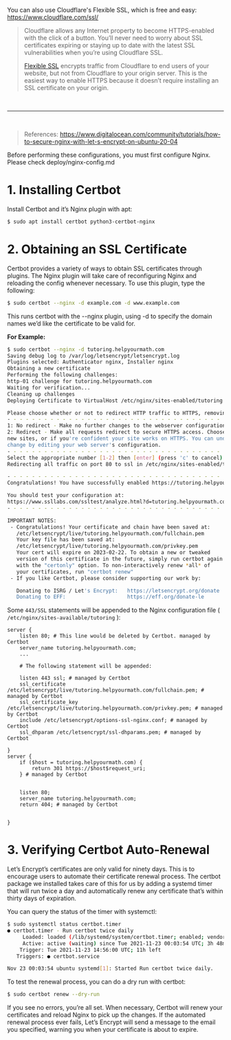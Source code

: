 You can also use Cloudflare's Flexible SSL, which is free and easy:
https://www.cloudflare.com/ssl/

> Cloudflare allows any Internet property to become HTTPS-enabled with the click of a button. You’ll never need to worry about SSL certificates expiring or staying up to date with the latest SSL vulnerabilities when you’re using Cloudflare SSL.
>
> [Flexible SSL](https://www.cloudflare.com/ssl/) encrypts traffic from Cloudflare to end users of your website, but not from Cloudflare to your origin server. This is the easiest way to enable HTTPS because it doesn’t require installing an SSL certificate on your origin.

<br>

---

<br>

> References:
> https://www.digitalocean.com/community/tutorials/how-to-secure-nginx-with-let-s-encrypt-on-ubuntu-20-04

Before performing these configurations, you must first configure Nginx.
Please check deploy/nginx-config.md

# 1. Installing Certbot

Install Certbot and it’s Nginx plugin with apt:
```bash
$ sudo apt install certbot python3-certbot-nginx
```

# 2. Obtaining an SSL Certificate

Certbot provides a variety of ways to obtain SSL certificates through plugins. The Nginx plugin will take care of reconfiguring Nginx and reloading the config whenever necessary. To use this plugin, type the following:
```bash
$ sudo certbot --nginx -d example.com -d www.example.com
```
This runs certbot with the --nginx plugin, using -d to specify the domain names we’d like the certificate to be valid for.

**For Example:**
```bash
$ sudo certbot --nginx -d tutoring.helpyourmath.com
Saving debug log to /var/log/letsencrypt/letsencrypt.log
Plugins selected: Authenticator nginx, Installer nginx
Obtaining a new certificate
Performing the following challenges:
http-01 challenge for tutoring.helpyourmath.com
Waiting for verification...
Cleaning up challenges
Deploying Certificate to VirtualHost /etc/nginx/sites-enabled/tutoring

Please choose whether or not to redirect HTTP traffic to HTTPS, removing HTTP access.
- - - - - - - - - - - - - - - - - - - - - - - - - - - - - - - - - - - - - - - -
1: No redirect - Make no further changes to the webserver configuration.
2: Redirect - Make all requests redirect to secure HTTPS access. Choose this for
new sites, or if you're confident your site works on HTTPS. You can undo this
change by editing your web server's configuration.
- - - - - - - - - - - - - - - - - - - - - - - - - - - - - - - - - - - - - - - -
Select the appropriate number [1-2] then [enter] (press 'c' to cancel): 2
Redirecting all traffic on port 80 to ssl in /etc/nginx/sites-enabled/tutoring

- - - - - - - - - - - - - - - - - - - - - - - - - - - - - - - - - - - - - - - -
Congratulations! You have successfully enabled https://tutoring.helpyourmath.com

You should test your configuration at:
https://www.ssllabs.com/ssltest/analyze.html?d=tutoring.helpyourmath.com
- - - - - - - - - - - - - - - - - - - - - - - - - - - - - - - - - - - - - - - -

IMPORTANT NOTES:
 - Congratulations! Your certificate and chain have been saved at:
   /etc/letsencrypt/live/tutoring.helpyourmath.com/fullchain.pem
   Your key file has been saved at:
   /etc/letsencrypt/live/tutoring.helpyourmath.com/privkey.pem
   Your cert will expire on 2023-02-22. To obtain a new or tweaked
   version of this certificate in the future, simply run certbot again
   with the "certonly" option. To non-interactively renew *all* of
   your certificates, run "certbot renew"
 - If you like Certbot, please consider supporting our work by:

   Donating to ISRG / Let's Encrypt:   https://letsencrypt.org/donate
   Donating to EFF:                    https://eff.org/donate-le

```

Some `443/SSL` statements will be appended to the Nginx configuration file ( `/etc/nginx/sites-available/tutoring` ):

```
server {
    listen 80; # This line would be deleted by Certbot. managed by Certbot
    server_name tutoring.helpyourmath.com;
    ...

    # The following statement will be appended:

    listen 443 ssl; # managed by Certbot
    ssl_certificate /etc/letsencrypt/live/tutoring.helpyourmath.com/fullchain.pem; # managed by Certbot
    ssl_certificate_key /etc/letsencrypt/live/tutoring.helpyourmath.com/privkey.pem; # managed by Certbot
    include /etc/letsencrypt/options-ssl-nginx.conf; # managed by Certbot
    ssl_dhparam /etc/letsencrypt/ssl-dhparams.pem; # managed by Certbot

}
server {
    if ($host = tutoring.helpyourmath.com) {
        return 301 https://$host$request_uri;
    } # managed by Certbot


    listen 80;
    server_name tutoring.helpyourmath.com;
    return 404; # managed by Certbot


}
```

# 3. Verifying Certbot Auto-Renewal

Let’s Encrypt’s certificates are only valid for ninety days. This is to encourage users to automate their certificate renewal process. The certbot package we installed takes care of this for us by adding a systemd timer that will run twice a day and automatically renew any certificate that’s within thirty days of expiration.

You can query the status of the timer with systemctl:

```bash
$ sudo systemctl status certbot.timer
● certbot.timer - Run certbot twice daily
     Loaded: loaded (/lib/systemd/system/certbot.timer; enabled; vendor preset: enabled)
     Active: active (waiting) since Tue 2021-11-23 00:03:54 UTC; 3h 48min ago
    Trigger: Tue 2021-11-23 14:56:00 UTC; 11h left
   Triggers: ● certbot.service

Nov 23 00:03:54 ubuntu systemd[1]: Started Run certbot twice daily.
```

To test the renewal process, you can do a dry run with certbot:
```bash
$ sudo certbot renew --dry-run
```

If you see no errors, you’re all set. When necessary, Certbot will renew your certificates and reload Nginx to pick up the changes. If the automated renewal process ever fails, Let’s Encrypt will send a message to the email you specified, warning you when your certificate is about to expire.
